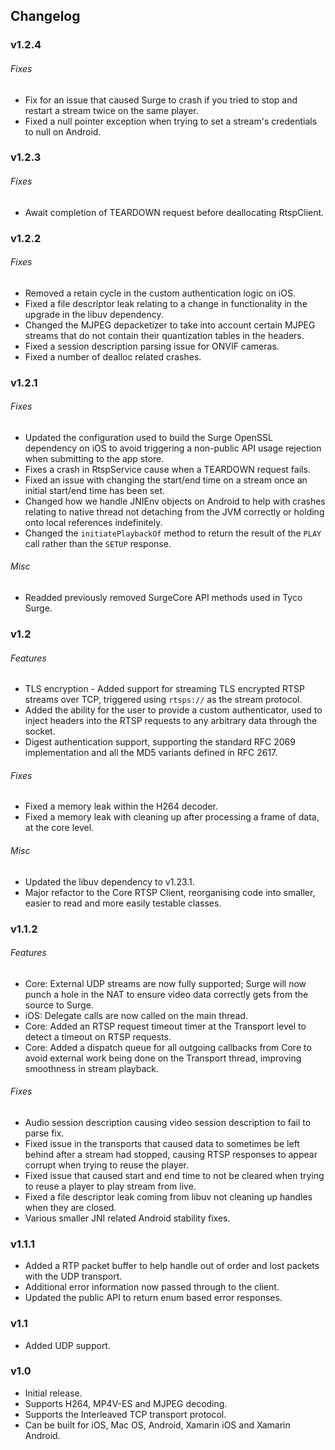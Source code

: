 ## Changelog

### v1.2.4

###### Fixes

* Fix for an issue that caused Surge to crash if you tried to stop and restart a stream twice on the same player.
* Fixed a null pointer exception when trying to set a stream's credentials to null on Android.

### v1.2.3

###### Fixes

* Await completion of TEARDOWN request before deallocating RtspClient.

### v1.2.2

###### Fixes

* Removed a retain cycle in the custom authentication logic on iOS.
* Fixed a file descriptor leak relating to a change in functionality in the upgrade in the libuv dependency.
* Changed the MJPEG depacketizer to take into account certain MJPEG streams that do not contain their quantization tables in the headers.
* Fixed a session description parsing issue for ONVIF cameras.
* Fixed a number of dealloc related crashes.

### v1.2.1

###### Fixes

* Updated the configuration used to build the Surge OpenSSL dependency on iOS to avoid triggering a non-public API usage rejection when submitting to the app store.
* Fixes a crash in RtspService cause when a TEARDOWN request fails.
* Fixed an issue with changing the start/end time on a stream once an initial start/end time has been set.
* Changed how we handle JNIEnv objects on Android to help with crashes relating to native thread not detaching from the JVM correctly or holding onto local references indefinitely.
* Changed the `initiatePlaybackOf` method to return the result of the `PLAY` call rather than the `SETUP` response.

###### Misc

* Readded previously removed SurgeCore API methods used in Tyco Surge.

### v1.2

###### Features

* TLS encryption - Added support for streaming TLS encrypted RTSP streams over TCP, triggered using `rtsps://` as the stream protocol.
* Added the ability for the user to provide a custom authenticator, used to inject headers into the RTSP requests to any arbitrary data through the socket.
* Digest authentication support, supporting the standard RFC 2069 implementation and all the MD5 variants defined in RFC 2617.

###### Fixes

* Fixed a memory leak within the H264 decoder.
* Fixed a memory leak with cleaning up after processing a frame of data, at the core level.

###### Misc

* Updated the libuv dependency to v1.23.1.
* Major refactor to the Core RTSP Client, reorganising code into smaller, easier to read and more easily testable classes.


### v1.1.2

###### Features

* Core: External UDP streams are now fully supported; Surge will now punch a hole in the NAT to ensure video data correctly gets from the source to Surge.
* iOS: Delegate calls are now called on the main thread.
* Core: Added an RTSP request timeout timer at the Transport level to detect a timeout on RTSP requests.
* Core: Added a dispatch queue for all outgoing callbacks from Core to avoid external work being done on the Transport thread, improving smoothness in stream playback.

###### Fixes

* Audio session description causing video session description to fail to parse fix.
* Fixed issue in the transports that caused data to sometimes be left behind after a stream had stopped, causing RTSP responses to appear corrupt when trying to reuse the player.
* Fixed issue that caused start and end time to not be cleared when trying to reuse a player to play stream from live.
* Fixed a file descriptor leak coming from libuv not cleaning up handles when they are closed.
* Various smaller JNI related Android stability fixes.

### v1.1.1

 * Added a RTP packet buffer to help handle out of order and lost packets with the UDP transport.
 * Additional error information now passed through to the client.
 * Updated the public API to return enum based error responses.

### v1.1

 * Added UDP support.

### v1.0

 * Initial release.
 * Supports H264, MP4V-ES and MJPEG decoding.
 * Supports the Interleaved TCP transport protocol.
 * Can be built for iOS, Mac OS, Android, Xamarin iOS and Xamarin Android.
